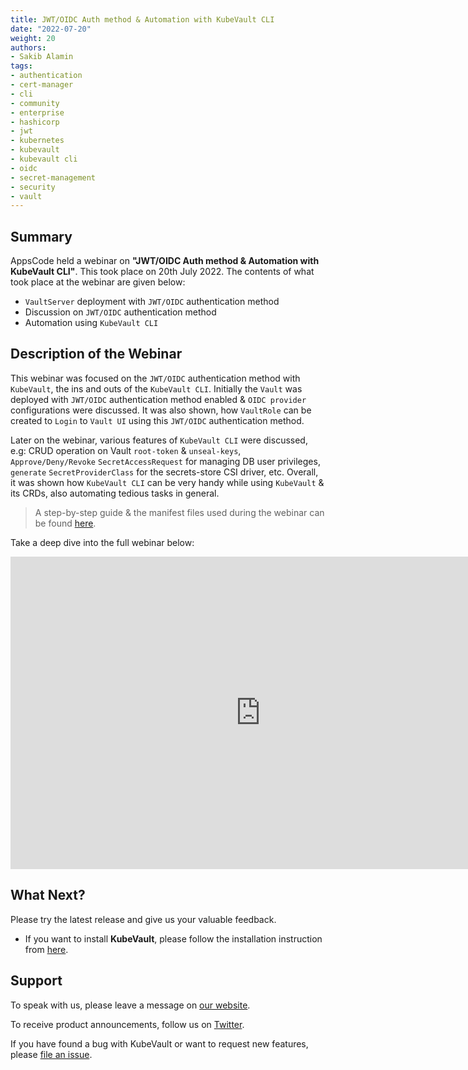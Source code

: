 ```yaml
---
title: JWT/OIDC Auth method & Automation with KubeVault CLI
date: "2022-07-20"
weight: 20
authors:
- Sakib Alamin
tags:
- authentication
- cert-manager
- cli
- community
- enterprise
- hashicorp
- jwt
- kubernetes
- kubevault
- kubevault cli
- oidc
- secret-management
- security
- vault
---
```


## Summary

AppsCode held a webinar on **"JWT/OIDC Auth method & Automation with KubeVault CLI"**. This took place on 20th July 2022. The contents of what took place at the webinar are given below:

- `VaultServer` deployment with `JWT/OIDC` authentication method 
- Discussion on `JWT/OIDC` authentication method 
- Automation using `KubeVault CLI`

## Description of the Webinar

This webinar was focused on the `JWT/OIDC` authentication method with `KubeVault`, the ins and outs of the `KubeVault CLI`. 
Initially the `Vault` was deployed with `JWT/OIDC` authentication method enabled & `OIDC provider` configurations were discussed. It was also shown, how `VaultRole` can be created to `Login` to `Vault UI` using this `JWT/OIDC` authentication method.

Later on the webinar, various features of `KubeVault CLI` were discussed, e.g: CRUD operation on Vault `root-token` & `unseal-keys`, `Approve/Deny/Revoke` `SecretAccessRequest` for managing DB user privileges, `generate` `SecretProviderClass` for the secrets-store CSI driver, etc. Overall, it was shown how `KubeVault CLI` can be very handy while using `KubeVault` & its CRDs, also automating tedious tasks in general. 

> A step-by-step guide & the manifest files used during the webinar can be found [here](https://github.com/kubevault/demo). 

  Take a deep dive into the full webinar below:

<iframe style="height: 500px; width: 800px" src="https://youtube.com/embed/2bm5D8phdJQ" title="YouTube video player" frameborder="0" allow="accelerometer; autoplay; clipboard-write; encrypted-media; gyroscope; picture-in-picture" allowfullscreen></iframe>

## What Next?

Please try the latest release and give us your valuable feedback.

* If you want to install **KubeVault**, please follow the installation instruction from [here](https://kubevault.com/docs/v2022.06.16/setup/).


## Support

To speak with us, please leave a message on [our website](https://appscode.com/contact/).

To receive product announcements, follow us on [Twitter](https://twitter.com/KubeVault).

If you have found a bug with KubeVault or want to request new features, please [file an issue](https://github.com/kubevault/project/issues/new).
